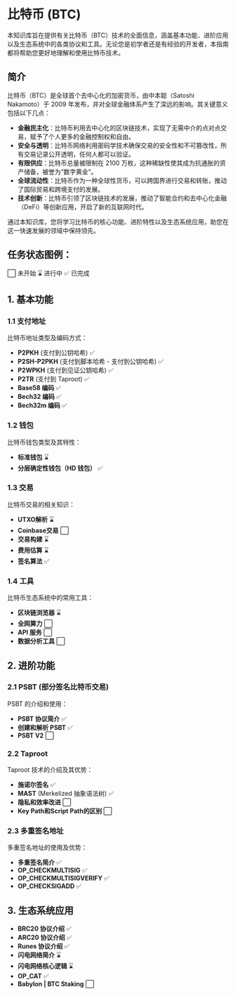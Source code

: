 # 比特币 (BTC)

本知识库旨在提供有关比特币（BTC）技术的全面信息，涵盖基本功能、进阶应用以及生态系统中的各类协议和工具。无论您是初学者还是有经验的开发者，本指南都将帮助您更好地理解和使用比特币技术。

## 简介

比特币（BTC）是全球首个去中心化的加密货币，由中本聪（Satoshi Nakamoto）于 2009 年发布，并对全球金融体系产生了深远的影响。其关键意义包括以下几点：

- **金融民主化**：比特币利用去中心化的区块链技术，实现了无需中介的点对点交易，赋予了个人更多的金融控制权和自由。
- **安全与透明**：比特币网络利用密码学技术确保交易的安全性和不可篡改性，所有交易记录公开透明，任何人都可以验证。
- **有限供应**：比特币总量被限制在 2100 万枚，这种稀缺性使其成为抗通胀的资产储备，被誉为“数字黄金”。
- **全球流动性**：比特币作为一种全球性货币，可以跨国界进行交易和转账，推动了国际贸易和跨境支付的发展。
- **技术创新**：比特币引领了区块链技术的发展，推动了智能合约和去中心化金融（DeFi）等创新应用，开启了新的互联网时代。

通过本知识库，您将学习比特币的核心功能、进阶特性以及生态系统应用，助您在这一快速发展的领域中保持领先。

## 任务状态图例：
⬜ 未开始 ⌛ 进行中 ✅ 已完成

## 1. 基本功能

### 1.1 支付地址
比特币地址类型及编码方式：
- **P2PKH** (支付到公钥哈希) ✅
- **P2SH-P2PKH** (支付到脚本哈希 - 支付到公钥哈希) ✅
- **P2WPKH** (支付到见证公钥哈希) ✅
- **P2TR** (支付到 Taproot) ✅
- **Base58 编码** ✅
- **Bech32 编码** ✅
- **Bech32m 编码** ✅

### 1.2 钱包
比特币钱包类型及其特性：
- **标准钱包** ⌛
- **分层确定性钱包（HD 钱包）** ✅

### 1.3 交易
比特币交易的相关知识：
- **UTXO解析** ⌛
- **Coinbase交易** ⬜
- **交易构建** ⌛
- **费用估算** ⌛
- **签名算法** ✅


### 1.4 工具
比特币生态系统中的常用工具：
- **区块链浏览器** ⌛
- **全网算力** ⬜
- **API 服务** ⬜
- **数据分析工具** ⬜

## 2. 进阶功能

### 2.1 PSBT (部分签名比特币交易)
PSBT 的介绍和使用：
- **PSBT 协议简介** ✅
- **创建和解析 PSBT** ✅
- **PSBT V2** ⬜

### 2.2 Taproot
Taproot 技术的介绍及其优势：
- **施诺尔签名** ✅
- **MAST** (Merkelized 抽象语法树) ✅
- **隐私和效率改进** ⬜
- **Key Path和Script Path的区别** ⬜

### 2.3 多重签名地址
多重签名地址的使用及优势：
- **多重签名简介** ✅
- **OP_CHECKMULTISIG** ✅
- **OP_CHECKMULTISIGVERIFY** ✅
- **OP_CHECKSIGADD** ✅

## 3. 生态系统应用
- **BRC20 协议介绍** ✅
- **ARC20 协议介绍** ✅
- **Runes 协议介绍** ✅
- **闪电网络简介** ⌛
- **闪电网络核心逻辑** ⌛
- **OP_CAT**  ✅
- **Babylon | BTC Staking** ⬜

